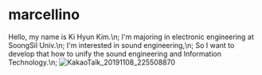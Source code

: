 # marcellino
Hello, my name is Ki Hyun Kim.\n;
I'm majoring in electronic engineering at SoongSil Univ.\n;
I'm interested in sound engineering,\n;
So I want to develop that how to unify the sound engineering and Information Technology.\n;
![KakaoTalk_20191108_225508870](https://user-images.githubusercontent.com/58451820/70013216-4ee5ba00-15ba-11ea-8cc5-0d03946f8436.jpg)
